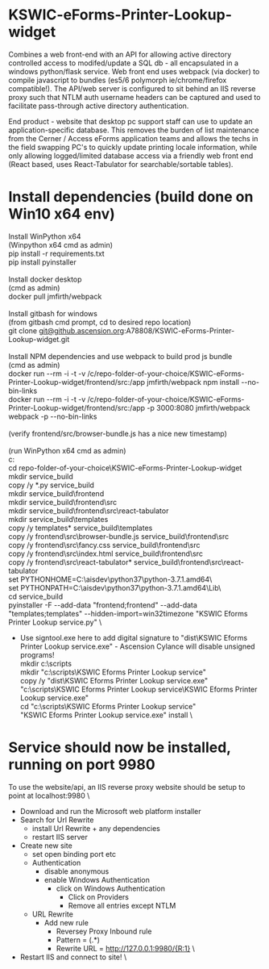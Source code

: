 # KSWIC-eForms-Printer-Lookup-widget
Combines a web front-end with an API for allowing active directory controlled access to modifed/update a SQL db - all encapsulated in a windows python/flask service.  Web front end uses webpack (via docker) to compile javascript to bundles (es5/6 polymorph ie/chrome/firefox compatible!).  The API/web server is configured to sit behind an IIS reverse proxy such that NTLM auth username headers can
be captured and used to facilitate pass-through active directory authentication.

End product - website that desktop pc support staff can use to update an application-specific database.  This removes the burden of 
list maintenance from the Cerner / Access eForms application teams and allows the techs in the field swapping PC's to quickly 
update printing locale information, while only allowing logged/limited database access via a friendly web front end (React based, uses 
React-Tabulator for searchable/sortable tables).


# Install dependencies (build done on Win10 x64 env)
Install WinPython x64\
(Winpython x64 cmd as admin)\
pip install -r requirements.txt\
pip install pyinstaller\
\
Install docker desktop\
(cmd as admin)\
docker pull jmfirth/webpack\
\
Install gitbash for windows\
(from gitbash cmd prompt, cd to desired repo location)\
git clone git@github.ascension.org:A78808/KSWIC-eForms-Printer-Lookup-widget.git\
\
Install NPM dependencies and use webpack to build prod js bundle\
(cmd as admin)\
docker run --rm -i -t -v /c/repo-folder-of-your-choice/KSWIC-eForms-Printer-Lookup-widget/frontend/src:/app jmfirth/webpack npm install --no-bin-links\
docker run --rm -i -t -v /c/repo-folder-of-your-choice/KSWIC-eForms-Printer-Lookup-widget/frontend/src:/app -p 3000:8080 jmfirth/webpack webpack -p --no-bin-links\
\
(verify frontend/src/browser-bundle.js has a nice new timestamp)\
\
(run WinPython x64 cmd as admin)\
c:\
cd repo-folder-of-your-choice\KSWIC-eForms-Printer-Lookup-widget\
mkdir service_build \
copy /y *.py service_build \
mkdir service_build\frontend \
mkdir service_build\frontend\src \
mkdir service_build\frontend\src\react-tabulator \
mkdir service_build\templates \
copy /y templates\* service_build\templates \
copy /y frontend\src\browser-bundle.js service_build\frontend\src \
copy /y frontend\src\fancy.css service_build\frontend\src \
copy /y frontend\src\index.html service_build\frontend\src \
copy /y frontend\src\react-tabulator\* service_build\frontend\src\react-tabulator \
set PYTHONHOME=C:\aisdev\python37\python-3.7.1.amd64\ \
set PYTHONPATH=C:\aisdev\python37\python-3.7.1.amd64\Lib\ \
cd service_build \
pyinstaller -F --add-data "frontend;frontend" --add-data "templates;templates" --hidden-import=win32timezone "KSWIC Eforms Printer Lookup service.py" \
- Use signtool.exe here to add digital signature to "dist\KSWIC Eforms Printer Lookup service.exe" - Ascension Cylance will disable unsigned programs! \
mkdir c:\scripts \
mkdir "c:\scripts\KSWIC Eforms Printer Lookup service" \
copy /y "dist\KSWIC Eforms Printer Lookup service.exe" "c:\scripts\KSWIC Eforms Printer Lookup service\KSWIC Eforms Printer Lookup service.exe" \
cd "c:\scripts\KSWIC Eforms Printer Lookup service" \
"KSWIC Eforms Printer Lookup service.exe" install \

# Service should now be installed, running on port 9980
To use the website/api, an IIS reverse proxy website should be setup to point at localhost:9980 \
- Download and run the Microsoft web platform installer
- Search for Url Rewrite
    - install Url Rewrite + any dependencies
    - restart IIS server
- Create new site 
    - set open binding port etc
    - Authentication
        - disable anonymous
        - enable Windows Authentication
            - click on Windows Authentication
                - Click on Providers 
                - Remove all entries except NTLM 
    - URL Rewrite 
        - Add new rule 
            - Reversey Proxy Inbound rule 
            - Pattern = (.*) 
            - Rewrite URL = http://127.0.0.1:9980/{R:1} 
\
- Restart IIS and connect to site! \
